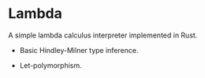 # Lambda

A simple lambda calculus interpreter implemented in Rust.

- Basic Hindley-Milner type inference.

- Let-polymorphism.

